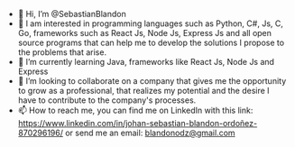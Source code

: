 - 👋 Hi, I’m @SebastianBlandon
- 👀 I am interested in programming languages such as Python, C#, Js, C, Go, frameworks such as React Js, Node Js, Express Js and all open source programs that can help me to develop the solutions I propose to the problems that arise. 
- 🌱 I’m currently learning Java, frameworks like React Js, Node Js and Express
- 💞️ I’m looking to collaborate on a company that gives me the opportunity to grow as a professional, that realizes my potential and the desire I have to contribute to the company's processes.
- 📫 How to reach me, you can find me on LinkedIn with this link: https://www.linkedin.com/in/johan-sebastian-blandon-ordoñez-870296196/ or send me an email: blandonodz@gmail.com

<!---
SebastianBlandon/SebastianBlandon is a ✨ special ✨ repository because its `README.md` (this file) appears on your GitHub profile.
You can click the Preview link to take a look at your changes.
--->
